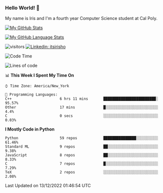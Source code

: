 ### Hello World! 👋

My name is Iris and I'm a fourth year Computer Science student at Cal Poly. 


[![My GitHub Stats](https://github-readme-stats.vercel.app/api?username=sleepyStick&show_icons=true&&count_private=true&include_all_commits=true&theme=buefy)]()

[![My GitHub Language Stats](https://github-readme-stats.vercel.app/api/top-langs/?username=sleepyStick&langs_count=5&theme=buefy)]()

![visitors](https://visitor-badge.glitch.me/badge?page_id=sleepyStick.sleepyStick)
[![Linkedin: itsirisho](https://img.shields.io/badge/-itsirisho-informational?style=flat-square&logo=Linkedin&logoColor=white&link=https://www.linkedin.com/in/itsirisho/)](https://www.linkedin.com/in/itsirisho/)

<!--START_SECTION:waka-->
![Code Time](http://img.shields.io/badge/Code%20Time-402%20hrs%2053%20mins-blue)

![Lines of code](https://img.shields.io/badge/From%20Hello%20World%20I%27ve%20Written-22%20Million%20lines%20of%20code-blue)

📊 **This Week I Spent My Time On** 

```text
⌚︎ Time Zone: America/New_York

💬 Programming Languages: 
C++                      6 hrs 11 mins       ████████████████████████░   95.57% 
Other                    17 mins             █░░░░░░░░░░░░░░░░░░░░░░░░   4.4% 
C                        0 secs              ░░░░░░░░░░░░░░░░░░░░░░░░░   0.03%

```

**I Mostly Code in Python** 

```text
Python                   59 repos            ███████████████░░░░░░░░░░   61.46% 
Standard ML              9 repos             ██░░░░░░░░░░░░░░░░░░░░░░░   9.38% 
JavaScript               8 repos             ██░░░░░░░░░░░░░░░░░░░░░░░   8.33% 
C                        7 repos             █░░░░░░░░░░░░░░░░░░░░░░░░   7.29% 
TeX                      2 repos             ░░░░░░░░░░░░░░░░░░░░░░░░░   2.08%

```



 Last Updated on 13/12/2022 01:46:54 UTC
<!--END_SECTION:waka-->

<!--
**konanyuta/konanyuta** is a ✨ _special_ ✨ repository because its `README.md` (this file) appears on your GitHub profile.

Here are some ideas to get you started:

- 🔭 I’m currently working on ...
- 🌱 I’m currently learning ...
- 👯 I’m looking to collaborate on ...
- 🤔 I’m looking for help with ...
- 💬 Ask me about ...
- 📫 How to reach me: ...
- 😄 Pronouns: ...
- ⚡ Fun fact: ...
-->
